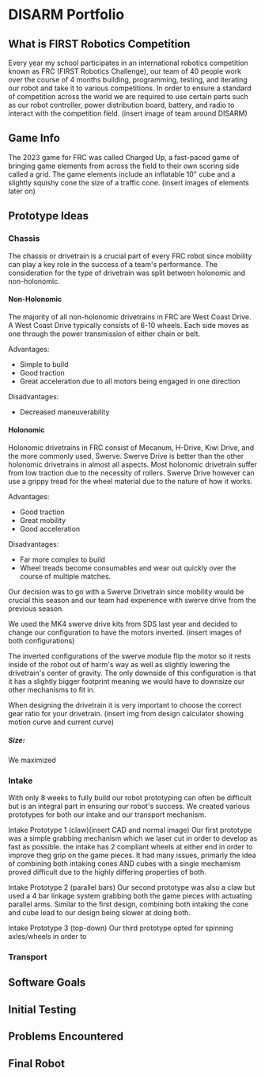# DISARM Portfolio

## What is FIRST Robotics Competition
Every year my school participates in an international robotics competition known as FRC (FIRST Robotics Challenge), our team of 40 people work over the course of 4 months building, programming, testing, and iterating our robot and take it to various competitions. In order to ensure a standard of competition across the world we are required to use certain parts such as our robot controller, power distribution board, battery, and radio to interact with the competition field.
(insert image of team around DISARM)


## Game Info
The 2023 game for FRC was called Charged Up, a fast-paced game of bringing game elements from across the field to their own scoring side called a grid. The game elements include an inflatable 10" cube and a slightly squishy cone the size of a traffic cone. 
(insert images of elements later on)

## Prototype Ideas

### Chassis
The chassis or drivetrain is a crucial part of every FRC robot since mobility can play a key role in the success of a team's performance. The consideration for the type of drivetrain was split between holonomic and non-holonomic. 

#### Non-Holonomic
The majority of all non-holonomic drivetrains in FRC are West Coast Drive. A West Coast Drive typically consists of 6-10 wheels. Each side moves as one through the power transmission of either chain or belt.

Advantages:
- Simple to build
- Good traction
- Great acceleration due to all motors being engaged in one direction

Disadvantages:
- Decreased maneuverability
  
#### Holonomic
Holonomic drivetrains in FRC consist of Mecanum, H-Drive, Kiwi Drive, and the more commonly used, Swerve. Swerve Drive is better than the other holonomic drivetrains in almost all aspects. Most holonomic drivetrain suffer from low traction due to the necessity of rollers. Swerve Drive however can use a grippy tread for the wheel material due to the nature of how it works.

Advantages:
- Good traction
- Great mobility
- Good acceleration

Disadvantages:
- Far more complex to build
- Wheel treads become consumables and wear out quickly over the course of multiple matches.

Our decision was to go with a Swerve Drivetrain since mobility would be crucial this season and our team had experience with swerve drive from the previous season. 

We used the MK4 swerve drive kits from SDS last year and decided to change our configuration to have the motors inverted.
(insert images of both configurations)

The inverted configurations of the swerve module flip the motor so it rests inside of the robot out of harm's way as well as slightly lowering the drivetrain's center of gravity. The only downside of this configuration is that it has a slightly bigger footprint meaning we would have to downsize our other mechanisms to fit in.

When designing the drivetrain it is very important to choose the correct gear ratio for your drivetrain.
(insert img from design calculator showing motion curve and current curve)

##### Size:
We maximized



### Intake

With only 8 weeks to fully build our robot prototyping can often be difficult but is an integral part in ensuring our robot's success. We created various prototypes for both our intake and our transport mechanism.

Intake Prototype 1 (claw)(insert CAD and normal image)
Our first prototype was a simple grabbing mechanism which we laser cut in order to develop as fast as possible. the intake has 2 compliant wheels at either end in order to improve theg grip on the game pieces. It had many issues, primarly the idea of combining both intaking cones AND cubes with a single mechamism proved difficult due to the highly differing properties of both. 

Intake Prototype 2 (parallel bars)
Our second prototype was also a claw but used a 4 bar linkage system grabbing both the game pieces with actuating parallel arms. Similar to the first design, combining both intaking the cone and cube lead to our design being slower at doing both. 

Intake Prototype 3 (top-down)
Our third prototype opted for spinning axles/wheels in order to

### Transport

## Software Goals

## Initial Testing

## Problems Encountered

## Final Robot
